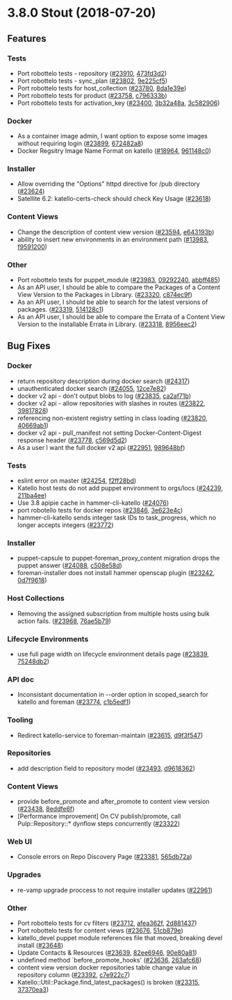 # 3.8.0 Stout (2018-07-20)

## Features

### Tests
 * Port robottelo tests - repository ([#23910](https://projects.theforeman.org/issues/23910), [473fd3d2](https://github.com/Katello/katello.git/commit/473fd3d28de278e422b8cda19f9bf4fe5e1a13be))
 * Port robottelo tests - sync_plan ([#23802](https://projects.theforeman.org/issues/23802), [9e225cf5](https://github.com/Katello/katello.git/commit/9e225cf550763683457ec52b15f456f01f83f944))
 * Port robottelo tests for host_collection ([#23780](https://projects.theforeman.org/issues/23780), [8da1e39e](https://github.com/Katello/katello.git/commit/8da1e39e01c9f50363c9d5569a554cce58087741))
 * Port robottelo tests for product ([#23758](https://projects.theforeman.org/issues/23758), [c796333b](https://github.com/Katello/katello.git/commit/c796333b0426f2a5b71095912afe62966f6df6bc))
 * Port robottelo tests for activation_key ([#23400](https://projects.theforeman.org/issues/23400), [3b32a48a](https://github.com/Katello/katello.git/commit/3b32a48a9139daa60139342461896634bde3bc48), [3c582906](https://github.com/Katello/katello.git/commit/3c582906fa1c024532370d7527e11d68813c5d3d))

### Docker
 * As a container image admin, I want option to expose some images without requiring login ([#23899](https://projects.theforeman.org/issues/23899), [672482a8](https://github.com/Katello/katello.git/commit/672482a87745838babeab553ec0adf842e9dcb81))
 * Docker Regsitry Image Name Format on katello ([#18964](https://projects.theforeman.org/issues/18964), [961148c0](https://github.com/Katello/katello.git/commit/961148c07b550096bd8ec9b57dd5b3cc5a8bbed3))

### Installer
 * Allow overriding the "Options" httpd directive for /pub directory ([#23624](https://projects.theforeman.org/issues/23624))
 * Satellite 6.2: katello-certs-check should check Key Usage ([#23618](https://projects.theforeman.org/issues/23618))

### Content Views
 * Change the description of content view version ([#23594](https://projects.theforeman.org/issues/23594), [e643193b](https://github.com/Katello/katello.git/commit/e643193b8f00c5aa3f924f226e8e40b2d585b63f))
 * ability to insert new environments in an environment path ([#13983](https://projects.theforeman.org/issues/13983), [f9591200](https://github.com/Katello/katello.git/commit/f959120067d7405bfaa60574be54303487939083))

### Other
 * Port robottelo tests for puppet_module ([#23983](https://projects.theforeman.org/issues/23983), [09292240](https://github.com/Katello/katello.git/commit/09292240d3e40308336de37323b5e678d147fa6a), [abbff485](https://github.com/Katello/katello.git/commit/abbff485b07e94f8dd1dc1caeff4fc23f4e1b356))
 * As an API user, I should be able to compare the Packages of a Content View Version to the Packages in Library. ([#23320](https://projects.theforeman.org/issues/23320), [c874ec9f](https://github.com/Katello/katello.git/commit/c874ec9f6aa9bb75b52e403502fe3fe0cbf05ae3))
 * As an API user, I should be able to search for the latest versions of packages. ([#23319](https://projects.theforeman.org/issues/23319), [514128c1](https://github.com/Katello/katello.git/commit/514128c1c541bbe5a3475ffe22a38fa31668c9f8))
 * As an API user, I should be able to compare the Errata of a Content View Version to the installable Errata in Library. ([#23318](https://projects.theforeman.org/issues/23318), [8956eec2](https://github.com/Katello/katello.git/commit/8956eec2b92c94ccb20c868a3a0a9f70d5d21ef8))

## Bug Fixes

### Docker
 * return repository description during docker search ([#24317](https://projects.theforeman.org/issues/24317))
 * unauthenticated docker search ([#24055](https://projects.theforeman.org/issues/24055), [12ce7e82](https://github.com/Katello/katello.git/commit/12ce7e8206a385746cdd09ccc4d75dfa478a0539))
 * docker v2 api - don't output blobs to log ([#23835](https://projects.theforeman.org/issues/23835), [ca2af71b](https://github.com/Katello/katello.git/commit/ca2af71b39de355989aca40aed675292f923d00f))
 * docker v2 api - allow repositories with slashes in routes ([#23822](https://projects.theforeman.org/issues/23822), [39817828](https://github.com/Katello/katello.git/commit/39817828cd4dd477663ed04a0e7c1a3f4ae21a67))
 * referencing non-existent registry setting in class loading ([#23820](https://projects.theforeman.org/issues/23820), [40669ab1](https://github.com/Katello/katello.git/commit/40669ab1041ff34eafe3ae47921f320140397a6c))
 * docker v2 api - pull_manifest not setting Docker-Content-Digest response header ([#23778](https://projects.theforeman.org/issues/23778), [c569d5d2](https://github.com/Katello/katello.git/commit/c569d5d2056e6f67a181d7c7fcde5449c6cbf97f))
 * As a user I want the full docker v2 api ([#22951](https://projects.theforeman.org/issues/22951), [989648bf](https://github.com/Katello/katello.git/commit/989648bf14ad62c608cea0860dac04781f42b751))

### Tests
 * eslint error on master ([#24254](https://projects.theforeman.org/issues/24254), [f2ff28bd](https://github.com/Katello/katello.git/commit/f2ff28bd3b8b2966776ef8333bf5e0fd17430645))
 * Katello host tests do not add puppet environment to orgs/locs ([#24239](https://projects.theforeman.org/issues/24239), [211ba4ee](https://github.com/Katello/katello.git/commit/211ba4ee8f210048d4cb69f0ad2672cb5d638518))
 * Use 3.8 apipie cache in hammer-cli-katello ([#24076](https://projects.theforeman.org/issues/24076))
 * port robotello tests for docker repos ([#23846](https://projects.theforeman.org/issues/23846), [3e623e4c](https://github.com/Katello/katello.git/commit/3e623e4caca24af2a5b9e3f948fd9a4c7de368f6))
 * hammer-cli-katello sends integer task IDs to task_progress, which no longer accepts integers ([#23772](https://projects.theforeman.org/issues/23772))

### Installer
 * puppet-capsule to puppet-foreman_proxy_content migration drops the puppet answer ([#24088](https://projects.theforeman.org/issues/24088), [c508e58d](https://github.com/Katello/katello-installer.git/commit/c508e58d2251e5fdbfa8ced6f583c7e132320cff))
 * foreman-installer does not install hammer openscap plugin ([#23242](https://projects.theforeman.org/issues/23242), [0d7f9618](https://github.com/Katello/katello-installer.git/commit/0d7f961829417df30651e7feb166d6b9b1be18f0))

### Host Collections
 * Removing the assigned subscription from multiple hosts using bulk action fails. ([#23968](https://projects.theforeman.org/issues/23968), [76ae5b79](https://github.com/Katello/katello.git/commit/76ae5b79763bc4c9c1bf4dc2c7cbd71824a7a7ec))

### Lifecycle Environments
 * use full page width on lifecycle environment details page ([#23839](https://projects.theforeman.org/issues/23839), [75248db2](https://github.com/Katello/katello.git/commit/75248db283afac9f665bffc66aeba85de73151c5))

### API doc
 * Inconsistant documentation in --order option in scoped_search for katello and foreman ([#23774](https://projects.theforeman.org/issues/23774), [c1b5edf1](https://github.com/Katello/katello.git/commit/c1b5edf1f1387d5b95f4141bf78efdbec2f8d3e3))

### Tooling
 * Redirect katello-service to foreman-maintain ([#23615](https://projects.theforeman.org/issues/23615), [d9f3f547](https://github.com/theforeman/foreman-packaging.git/commit/d9f3f547fc961e2ae223f30cd5e1e8a1a9f20e1d))

### Repositories
 * add description field to repository model ([#23493](https://projects.theforeman.org/issues/23493), [d9618362](https://github.com/Katello/katello.git/commit/d9618362c94e4bbe94f25ffc480ae90a163b4bef))

### Content Views
 * provide before_promote and after_promote to content view version ([#23438](https://projects.theforeman.org/issues/23438), [8eddfe6f](https://github.com/Katello/katello.git/commit/8eddfe6f94754c997a905340232ea3a4734fe853))
 * [Performance improvement] On CV publish/promote, call Pulp::Repository::* dynflow steps concurrently ([#23322](https://projects.theforeman.org/issues/23322))

### Web UI
 * Console errors on Repo Discovery Page ([#23381](https://projects.theforeman.org/issues/23381), [565db72a](https://github.com/Katello/katello.git/commit/565db72a49139a05450caa4d0136c6068e5eae4f))

### Upgrades
 * re-vamp upgrade proccess to not require installer updates ([#22961](https://projects.theforeman.org/issues/22961))

### Other
 * Port robottelo tests for cv filters ([#23712](https://projects.theforeman.org/issues/23712), [afea362f](https://github.com/Katello/katello.git/commit/afea362fd966580597ba7a3533a98f6091f647bd), [2d881437](https://github.com/Katello/katello.git/commit/2d881437a45827cf6cbf13f8a414a3f2a9fbccee))
 * Port robottelo tests for content views ([#23676](https://projects.theforeman.org/issues/23676), [51cb879e](https://github.com/Katello/katello.git/commit/51cb879eb3bc53a3a96c6e11183af6e63a4d2776))
 * katello_devel puppet module references file that moved, breaking devel install ([#23648](https://projects.theforeman.org/issues/23648))
 * Update Contacts & Resources ([#23639](https://projects.theforeman.org/issues/23639), [82ee6946](https://github.com/Katello/katello.git/commit/82ee6946c22d0fc3e63c709d7888cce0f2f90db1), [90e80a81](https://github.com/Katello/katello.git/commit/90e80a81799f121e01a7f409cf9c3245674d9031))
 * undefined method `before_promote_hooks' ([#23636](https://projects.theforeman.org/issues/23636), [263afc68](https://github.com/Katello/katello.git/commit/263afc6895d2fb850592d0001d978af2980fb2d5))
 * content view version docker repositories table change value in repository column ([#23392](https://projects.theforeman.org/issues/23392), [c7e922c7](https://github.com/Katello/katello.git/commit/c7e922c7480a4ec43f7d6a75315a6eb8f9112efe))
 * Katello::Util::Package.find_latest_packages() is broken ([#23315](https://projects.theforeman.org/issues/23315), [37370ea3](https://github.com/Katello/katello.git/commit/37370ea333c0cb4eb5195e657240da18742048ed))
